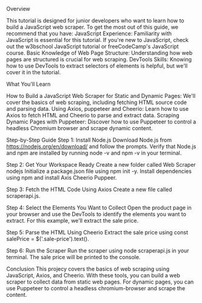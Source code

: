 Overview

This tutorial is designed for junior developers who want to learn how to build a JavaScript web scraper. To get the most out of this guide, we recommend that you have:
JavaScript Experience: Familiarity with JavaScript is essential for this tutorial. If you're new to JavaScript, check out the w3bschool JavaScript tutorial or freeCodeCamp's JavaScript course.
Basic Knowledge of Web Page Structure: Understanding how web pages are structured is crucial for web scraping.
DevTools Skills: Knowing how to use DevTools to extract selectors of elements is helpful, but we'll cover it in the tutorial.

What You'll Learn

How to Build a JavaScript Web Scraper for Static and Dynamic Pages: We'll cover the basics of web scraping, including fetching HTML source code and parsing data.
Using Axios, puppeteer and Cheerio: Learn how to use Axios to fetch HTML and Cheerio to parse and extract data.
Scraping Dynamic Pages with Puppeteer: Discover how to use Puppeteer to control a headless Chromium browser and scrape dynamic content.

Step-by-Step Guide
Step 1: Install Node.js
Download Node.js from https://nodejs.org/en/download/ and follow the prompts.
Verify that Node.js and npm are installed by running node -v and npm -v in your terminal.

Step 2: Get Your Workspace Ready
Create a new folder called Web Scraper nodejs
Initialize a package.json file using npm init -y.
Install dependencies using npm and install Axis Cheerio Puppeer.

Step 3: Fetch the HTML Code Using Axios
Create a new file called scraperapi.js.

Step 4: Select the Elements You Want to Collect
Open the product page in your browser and use the DevTools to identify the elements you want to extract.
For this example, we'll extract the sale price.

Step 5: Parse the HTML Using Cheerio
Extract the sale price using const salePrice = $('.sale-price').text().

Step 6: Run the Scraper
Run the scraper using node scraperapi.js in your terminal.
The sale price will be printed to the console.

Conclusion
This projecy covers the basics of web scraping using JavaScript, Axios, and Cheerio. With these tools, you can build a web scraper to collect data from static web pages. For dynamic pages, you can use Puppeteer to control a headless chromium-browser and scrape the content.
